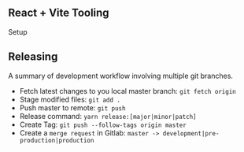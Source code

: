 ## React + Vite Tooling

Setup

## Releasing

A summary of development workflow involving multiple git branches.

-   Fetch latest changes to you local master branch: `git fetch origin`
-   Stage modified files: `git add .`
-   Push master to remote: `git push`
-   Release command: `yarn release:[major|minor|patch]`
-   Create Tag: `git push --follow-tags origin master`
-   Create a `merge request` in Gitlab: `master -> development|pre-production|production`
